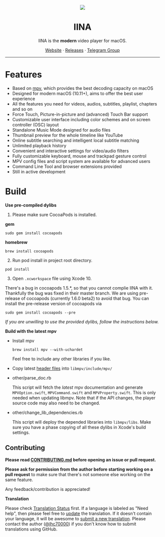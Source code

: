 <p align="center">
<img src="https://github.com/lhc70000/iina/raw/master/iina/Assets.xcassets/AppIcon.appiconset/256-1.png" />
</p>

<h1 align="center">IINA</h1>

<p align="center">IINA is the <b>modern</b> video player for macOS.</p>

<p align=center>
<a href="https://lhc70000.github.io/iina/">Website</a> · 
<a href="https://github.com/lhc70000/iina/releases">Releases</a> · 
<a href="https://t.me/joinchat/AAAAAEBemW7dU8X7IHShwQ">Telegram Group</a>
</p>

***

# Features

- Based on [mpv](https://github.com/mpv-player/mpv), which provides the best decoding capacity on macOS
- Designed for modern macOS (10.11+), aims to offer the best user experience
- All the features you need for videos, audios, subtitles, playlist, chapters and so on
- Force Touch, Picture-in-picture and (advanced) Touch Bar support
- Customizable user interface including color schemes and on screen controller (OSC) layout
- Standalone Music Mode designed for audio files
- Thumbnail preview for the whole timeline like YouTube
- Online subtitle searching and intelligent local subtitle matching
- Unlimited playback history
- Convenient and interactive settings for video/audio filters
- Fully customizable keyboard, mouse and trackpad gesture control
- MPV config files and script system are available for advanced users
- Command Line Tool and browser extensions provided
- Still in active development

# Build

**Use pre-compiled dylibs**

1. Please make sure CocoaPods is installed.

  **gem**
  ```
  sudo gem install cocoapods
  ```
  **homebrew**
  ```
  brew install cocoapods
  ```

2. Run pod install in project root directory.
  ```
  pod install
  ```
  
3. Open `.xcworkspace` file using Xcode 10.

There's a bug in cocoapods 1.5.*, so that you cannot complie IINA with it. Thankfully the bug was fixed in their master branch. We are using pre-release of cocoapods (currently 1.6.0 beta2) to avoid that bug. You can install the pre-release version of cocoapods via
```
sudo gem install cocoapods --pre
```


_If you are unwilling to use the provided dylibs, follow the instructions below._

**Build with the latest mpv**

* Install mpv

  ```
  brew install mpv --with-uchardet
  ```
  
  Feel free to include any other libraries if you like.
  
* Copy latest [header files](https://github.com/mpv-player/mpv/tree/master/libmpv) into `libmpv/include/mpv/`

* other/parse_doc.rb

  This script will fetch the *latest* mpv documentation and generate `MPVOption.swift`, `MPVCommand.swift` and `MPVProperty.swift`. This is only needed when updating libmpv. Note that if the API changes, the player source code may also need to be changed.

* other/change_lib_dependencies.rb

  This script will deploy the depended libraries into `libmpv/libs`.
  Make sure you have a phase copying of all these dylibs in Xcode's build settings.

## Contributing

**Please read [CONTRIBUTING.md](https://github.com/lhc70000/iina/blob/master/CONTRIBUTING.md) before opening an issue or pull request.**

**Please ask for permission from the author before starting working on a pull request** to make sure that there's not someone else working on the same feature.

Any feedback/contribution is appreciated!

**Translation**

Please check [Translation Status](https://github.com/lhc70000/iina/wiki/Translation-Status) first. If a language is labeled as "Need help", then please feel free to [update](https://github.com/lhc70000/iina/wiki/Translation#update-translations) the translation. If it doesn't contain your language, it will be awesome to [submit a new translation](https://github.com/lhc70000/iina/wiki/Translation). Please contact the author ([@lhc70000](https://github.com/lhc70000)) if you don't know how to submit translations using GitHub.
